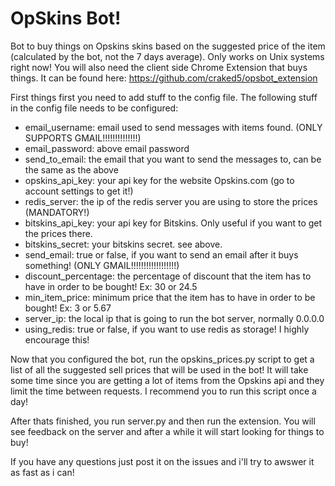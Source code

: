# OpSkins Bot!

Bot to buy things on Opskins skins based on the suggested price of the item (calculated by the bot, not the 7 days average).
Only works on Unix systems right now!
You will also need the client side Chrome Extension that buys things.
It can be found here: https://github.com/craked5/opsbot_extension

First things first you need to add stuff to the config file.
The following stuff in the config file needs to be configured:

- email_username: email used to send messages with items found. (ONLY SUPPORTS GMAIL!!!!!!!!!!!!!!)
- email_password: above email password
- send_to_email: the email that you want to send the messages to, can be the same as the above
- opskins_api_key: your api key for the website Opskins.com (go to account settings to get it!)
- redis_server: the ip of the redis server you are using to store the prices (MANDATORY!)
- bitskins_api_key: your api key for Bitskins. Only useful if you want to get the prices there.
- bitskins_secret: your bitskins secret. see above.
- send_email: true or false, if you want to send an email after it buys something! (ONLY GMAIL!!!!!!!!!!!!!!!!!!)
- discount_percentage: the percentage of discount that the item has to have in order to be bought! Ex: 30 or 24.5
- min_item_price: minimum price that the item has to have in order to be bought! Ex: 3 or 5.67
- server_ip: the local ip that is going to run the bot server, normally 0.0.0.0
- using_redis: true or false, if you want to use redis as storage! I highly encourage this!

Now that you configured the bot, run the opskins_prices.py script to get a list of all the suggested sell prices that will be used in the bot! It will take some time since you are getting a lot of items from the Opskins api and they limit the time between requests. I recommend you to run this script once a day!

After thats finished, you run server.py and then run the extension. You will see feedback on the server and after a while it will start looking for things to buy!

If you have any questions just post it on the issues and i'll try to awswer it as fast as i can!
